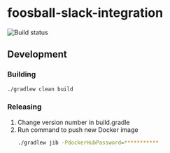 # foosball-slack-integration

![Build status](https://github.com/maniekq/foosball-slack-integration/workflows/Java%20CI/badge.svg)


## Development

### Building

```bash
./gradlew clean build
```

### Releasing

1. Change version number in build.gradle
2. Run command to push new Docker image
    ```bash
    ./gradlew jib -PdockerHubPassword=***********
    ```